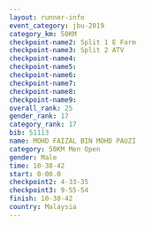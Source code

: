 ```yaml
---
layout: runner-info 
event_category: jbu-2019 
category_km: 50KM 
checkpoint-name2: Split 1 E Farm 
checkpoint-name3: Split 2 ATV 
checkpoint-name4: 
checkpoint-name5: 
checkpoint-name6: 
checkpoint-name7: 
checkpoint-name8: 
checkpoint-name9: 
overall_rank: 25
gender_rank: 17
category_rank: 17
bib: 51113
name: MOHD FAIZAL BIN MOHD PAUZI
category: 50KM Men Open
gender: Male
time: 10-38-42
start: 0-00.0
checkpoint2: 4-33-35
checkpoint3: 9-55-54
finish: 10-38-42
country: Malaysia
---
```

